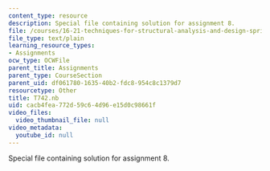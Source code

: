 ```yaml
---
content_type: resource
description: Special file containing solution for assignment 8.
file: /courses/16-21-techniques-for-structural-analysis-and-design-spring-2005/cacb4fea772d59c64d96e15d0c98661f_T742.nb
file_type: text/plain
learning_resource_types:
- Assignments
ocw_type: OCWFile
parent_title: Assignments
parent_type: CourseSection
parent_uid: df061780-1635-40b2-fdc8-954c8c1379d7
resourcetype: Other
title: T742.nb
uid: cacb4fea-772d-59c6-4d96-e15d0c98661f
video_files:
  video_thumbnail_file: null
video_metadata:
  youtube_id: null
---
```

Special file containing solution for assignment 8.

